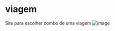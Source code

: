 # viagem
Site para escolher combo de uma viagem
![image](https://github.com/user-attachments/assets/c40268ae-fdb9-4da9-8279-7e2e161f15a5)

